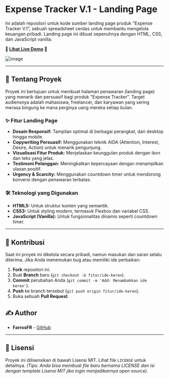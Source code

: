 # Expense Tracker V.1 - Landing Page

Ini adalah repositori untuk kode sumber landing page produk "Expense Tracker V.1", sebuah spreadsheet cerdas untuk membantu mengelola keuangan pribadi. Landing page ini dibuat sepenuhnya dengan HTML, CSS, dan JavaScript vanilla.

**🚀 [Lihat Live Demo](https://welearndata.github.io/) 🚀**

![image](https://github.com/user-attachments/assets/de3669aa-5468-46a0-b85a-bec8508862d2)

---

## 🎯 Tentang Proyek

Proyek ini bertujuan untuk membuat halaman penawaran (landing page) yang menarik dan persuasif bagi produk "Expense Tracker". Target audiensnya adalah mahasiswa, freelancer, dan karyawan yang sering merasa bingung ke mana perginya uang mereka setiap bulan.

### ✨ Fitur Landing Page
* **Desain Responsif:** Tampilan optimal di berbagai perangkat, dari desktop hingga mobile.
* **Copywriting Persuasif:** Menggunakan teknik AIDA (Attention, Interest, Desire, Action) untuk menarik pengunjung.
* **Visualisasi Fitur Produk:** Menjelaskan keunggulan produk dengan ikon dan teks yang jelas.
* **Testimoni Pelanggan:** Meningkatkan kepercayaan dengan menampilkan ulasan positif.
* **Urgency & Scarcity:** Menggunakan countdown timer untuk mendorong konversi dengan penawaran terbatas.

### 🛠️ Teknologi yang Digunakan
* **HTML5:** Untuk struktur konten yang semantik.
* **CSS3:** Untuk styling modern, termasuk Flexbox dan variabel CSS.
* **JavaScript (Vanilla):** Untuk fungsionalitas dinamis seperti countdown timer.

---

## 🤝 Kontribusi

Saat ini proyek ini dikelola secara pribadi, namun masukan dan saran selalu diterima. Jika Anda menemukan bug atau memiliki ide perbaikan:
1.  **Fork** repositori ini.
2.  Buat **Branch** baru (`git checkout -b fitur/ide-keren`).
3.  **Commit** perubahan Anda (`git commit -m 'Add: Menambahkan ide keren'`).
4.  **Push** ke branch tersebut (`git push origin fitur/ide-keren`).
5.  Buka sebuah **Pull Request**.

## ✍️ Author

* **FarrosFR** - [GitHub](https://github.com/farrosfr)

---

## 📄 Lisensi

Proyek ini dilisensikan di bawah Lisensi MIT. Lihat file `LICENSE` untuk detailnya.
*(Tips: Anda bisa membuat file baru bernama LICENSE dan isi dengan template Lisensi MIT jika ingin menjadikannya open source).*
